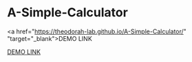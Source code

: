 # A-Simple-Calculator


  <a href="https://theodorah-lab.github.io/A-Simple-Calculator/" "target="_blank">DEMO LINK</a>
  
  
  <a href="https://theodorah-lab.github.io/A-Simple-Calculator/" target="_blank">DEMO LINK</a>
